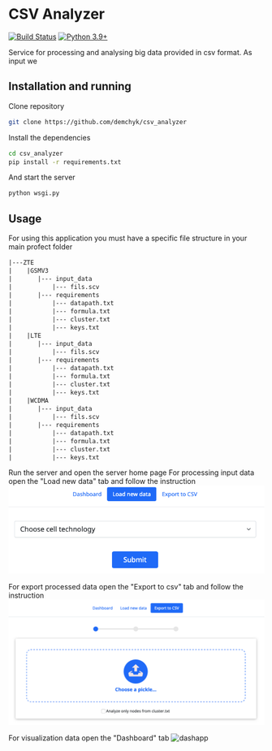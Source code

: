 # CSV Analyzer


[![Build Status](https://travis-ci.org/joemccann/dillinger.svg?branch=master)](https://travis-ci.org/joemccann/dillinger) [![Python 3.9+](https://img.shields.io/badge/python-3.9+-blue.svg)](https://www.python.org/downloads/release/python-390/)

Service for processing and analysing big data provided in csv format. As input we 


## Installation and running

Clone repository 

```sh
git clone https://github.com/demchyk/csv_analyzer
```
Install the dependencies

```sh
cd csv_analyzer
pip install -r requirements.txt
```

And start the server

```sh
python wsgi.py
```

## Usage

For using this application you must have a specific file structure in your main profect folder
```text
|---ZTE
|    |GSMV3
|       |--- input_data
|           |--- fils.scv
|       |--- requirements
|           |--- datapath.txt
|           |--- formula.txt
|           |--- cluster.txt
|           |--- keys.txt
|    |LTE
|       |--- input_data
|           |--- fils.scv
|       |--- requirements
|           |--- datapath.txt
|           |--- formula.txt
|           |--- cluster.txt
|           |--- keys.txt
|    |WCDMA
|       |--- input_data
|           |--- fils.scv
|       |--- requirements
|           |--- datapath.txt
|           |--- formula.txt
|           |--- cluster.txt
|           |--- keys.txt
```

Run the server and open the server home page
For processing input data open the "Load new data" tab and follow the instruction
![load_new_data](/img/load_newdata.png)

For export processed data open the "Export to csv" tab and follow the instruction
![export_to_scv](/img/export_to_scv.png)

For visualization data open the "Dashboard" tab
![dashapp](/img/dashapp.gif)
